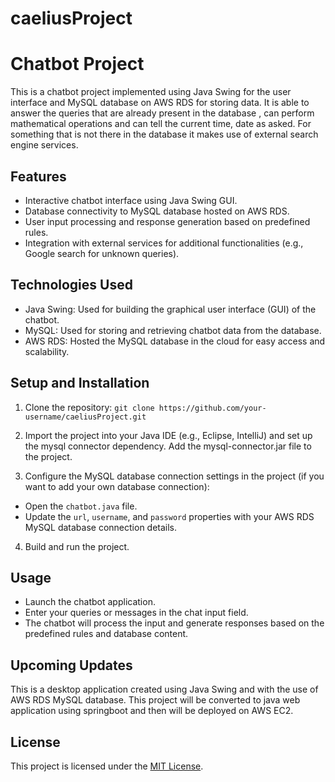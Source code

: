 # caeliusProject
# Chatbot Project

This is a chatbot project implemented using Java Swing for the user interface and 
MySQL database on AWS RDS for storing data. It is able to answer the queries that are already present in the database , can perform mathematical operations and can tell the current time, date as asked. For something that is not there in the database it makes use of external search engine services.

## Features

- Interactive chatbot interface using Java Swing GUI.
- Database connectivity to MySQL database hosted on AWS RDS.
- User input processing and response generation based on predefined rules.
- Integration with external services for additional functionalities (e.g., Google search for unknown queries).

## Technologies Used

- Java Swing: Used for building the graphical user interface (GUI) of the chatbot.
- MySQL: Used for storing and retrieving chatbot data from the database.
- AWS RDS: Hosted the MySQL database in the cloud for easy access and scalability.

## Setup and Installation

1. Clone the repository:
`git clone https://github.com/your-username/caeliusProject.git`

2. Import the project into your Java IDE (e.g., Eclipse, IntelliJ) 
and set up the mysql connector dependency. Add the mysql-connector.jar file to the project.

3. Configure the MySQL database connection settings in the project (if you want to add your own database connection):

- Open the `chatbot.java` file.
- Update the `url`, `username`, and `password` properties with your AWS RDS MySQL database connection details.

4. Build and run the project.

## Usage

- Launch the chatbot application.
- Enter your queries or messages in the chat input field.
- The chatbot will process the input and generate responses based on the predefined rules and database content.

## Upcoming Updates

This is a desktop application created using Java Swing and with the use of AWS RDS MySQL database. This project will be converted to java web application using springboot and then will be deployed on AWS EC2. 

## License

This project is licensed under the [MIT License](LICENSE).



